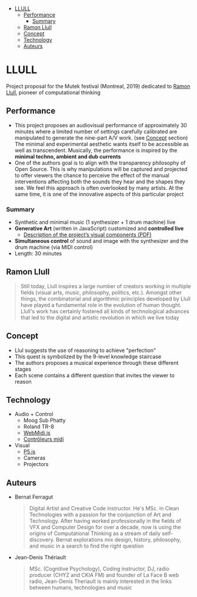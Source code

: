 - [LLULL](#llull)
  - [Performance](#performance)
    - [Summary](#summary)
  - [Ramon Llull](#ramon-llull)
  - [Concept](#concept)
  - [Technology](#technology)
  - [Auteurs](#auteurs)


# LLULL
Project proposal for the Mutek festival (Montreal, 2019) dedicated to [Ramon Llull](https://en.wikipedia.org/wiki/Ramon_Llull), pioneer of computational thinking

## Performance
* This project proposes an audiovisual performance of approximately 30 minutes where a limited number of settings carefully calibrated are manipulated to generate the nine-part A/V work. (see [Concept](#concept) section) The minimal and experimental aesthetic wants itself to be accessible as well as transcendent. Musically, the performance is inspired by the **minimal techno, ambient and dub currents**
* One of the authors goal is to align with the transparency philosophy of Open Source. This is why manipulations will be captured and projected to offer viewers the chance to perceive the effect of the manual interventions affecting both the sounds they hear and the shapes they see. We feel this approach is often overlooked by many artists. At the same time, it is one of the innovative aspects of this particular project

### Summary
* Synthetic and minimal music (1 synthesizer + 1 drum machine) live
* **Generative Art** (written in JavaScript) customized and **controlled live**
  * [Description of the project’s visual components (PDF)](/PDF/LLULL-visuals-v1.pdf)
* **Simultaneous control** of sound and image with the synthesizer and the drum machine (via MIDI control)
* Length: 30 minutes

## Ramon Llull

>Still today, Llull inspires a large number of creators working in multiple fields (visual arts, music, philosophy, politics, etc.). Amongst other things, the combinatorial and algorithmic principles developed by Llull have played a fundamental role in the evolution of human thought. Llull's work has certainly fostered all kinds of technological advances that led to the digital and artistic revolution in which we live today

## Concept
* Llul suggests the use of reasoning to achieve "perfection"
* This quest is symbolized by the 9-level knowledge staircase
* The authors proposes a musical experience through these different stages
* Each scene contains a different question that invites the viewer to reason

## Technology
* Audio + Control
  * Moog Sub Phatty
  * Roland TR-8
  * [WebMidi.js](http://djipco.github.io/webmidi/latest/classes/WebMidi.html)
  * [Contrôleurs midi](https://d16rm6ap8dyyo6.cloudfront.net/product_images/images/000/001/491/medium/Black_34_zoomed.jpg?1398722121)
* Visual
  * [P5.js](https://p5js.org/examples/simulate-particle-system.html)
  * Cameras
  * Projectors

## Auteurs
* Bernat Ferragut
  >Digital Artist and Creative Code instructor. He's MSc. in Clean Technologies with a passion for the conjunction of Art and Technology. After having worked professionally in the fields of VFX and Computer Design for over a decade, now is using the origins of Computational Thinking as a stream of daily self-discovery. Bernat explorations mix design, history, philosophy, and music in a search to find the right question

* Jean-Denis Thériault
  >MSc. (Cognitive Psychology), Coding instructor, DJ, radio producer (CHYZ and CKIA FM) and founder of La Face B web radio, Jean-Denis Theriault is mainly interested in the links between humans, technologies and music